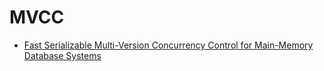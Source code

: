 # MVCC

- [Fast Serializable Multi-Version Concurrency Control for Main-Memory Database Systems](./mvcc.md)
